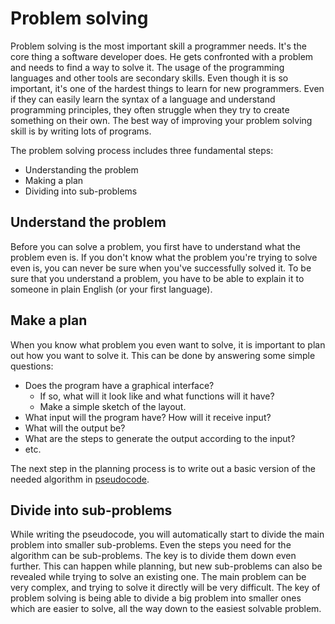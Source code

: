 # Problem solving

Problem solving is the most important skill a programmer needs. It's the core thing a software developer does. He gets confronted with a problem and needs to find a way to solve it. The usage of the programming languages and other tools are secondary skills. Even though it is so important, it's one of the hardest things to learn for new programmers. Even if they can easily learn the syntax of a language and understand programming principles, they often struggle when they try to create something on their own. The best way of improving your problem solving skill is by writing lots of programs.

The problem solving process includes three fundamental steps:

- Understanding the problem
- Making a plan
- Dividing into sub-problems

## Understand the problem

Before you can solve a problem, you first have to understand what the problem even is. If you don't know what the problem you're trying to solve even is, you can never be sure when you've successfully solved it. To be sure that you understand a problem, you have to be able to explain it to someone in plain English (or your first language).

## Make a plan

When you know what problem you even want to solve, it is important to plan out how you want to solve it. This can be done by answering some simple questions:

- Does the program have a graphical interface?
	- If so, what will it look like and what functions will it have?
	- Make a simple sketch of the layout.
- What input will the program have? How will it receive input?
- What will the output be?
- What are the steps to generate the output according to the input?
- etc.

The next step in the planning process is to write out a basic version of the needed algorithm in [pseudocode](pseudocode.md).

## Divide into sub-problems

While writing the pseudocode, you will automatically start to divide the main problem into smaller sub-problems. Even the steps you need for the algorithm can be sub-problems. The key is to divide them down even further. This can happen while planning, but new sub-problems can also be revealed while trying to solve an existing one. The main problem can be very complex, and trying to solve it directly will be very difficult. The key of problem solving is being able to divide a big problem into smaller ones which are easier to solve, all the way down to the easiest solvable problem.